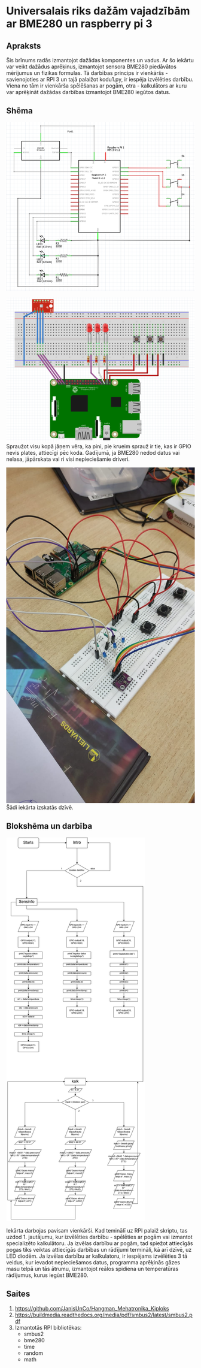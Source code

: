 # Universalais riks dažām vajadzībām ar BME280 un raspberry pi 3
## Apraksts
Šis brīnums radās izmantojot dažādas komponentes un vadus. Ar šo iekārtu var veikt dažādus aprēķinus, izmantojot sensora BME280 piedāvātos mērījumus un fizikas formulas. Tā darbības princips ir vienkāršs - savienojoties ar RPI 3 un tajā palaižot kodu1.py, ir iespēja izvēlēties darbību. Viena no tām ir vienkārša spēlēšanas ar pogām, otra - kalkulātors ar kuru var aprēķināt dažādas darbības izmantojot BME280 iegūtos datus.
## Shēma
![Shema](https://raw.githubusercontent.com/JanisUnCo/BME280_SPV/master/bildes/Screenshot_5.png)

![Maize](https://raw.githubusercontent.com/JanisUnCo/BME280_SPV/master/bildes/Screenshot_4.png)
    Spraužot visu kopā jāņem vēra, ka pini, pie krueim sprauž ir tie, kas ir GPIO nevis plates, attiecīgi pēc koda. Gadījumā, ja BME280 nedod datus vai nelasa, jāpārskata vai ri visi nepieciešamie driveri.

![Prototips](https://raw.githubusercontent.com/JanisUnCo/BME280_SPV/master/bildes/prottop.jpeg)
    Šādi iekārta izskatās dzīvē.

## Blokshēma un darbība
![Blokshema](https://raw.githubusercontent.com/JanisUnCo/BME280_SPV/master/bildes/blokshema.jpg)

Iekārta darbojas pavisam vienkārši. Kad teminālī uz RPI palaiž skriptu, tas uzdod 1. jautājumu, kur izvēlēties darbību - spēlēties ar pogām vai izmantot specializēto kalkulātoru. Ja izvēlas darbību ar pogām, tad spiežot attiecīgās pogas tiks veiktas attiecīgās darbības un rādījumi termināli, kā arī dzīvē, uz LED diodēm. Ja izvēlas darbību ar kalkulatoru, ir iespējams izvēlēties 3 tā veidus, kur ievadot nepieciešamos datus, programma aprēķinās gāzes masu telpā un tās ātrumu, izmantojot reālos spidiena un temperatūras rādījumus, kurus iegūst BME280.

## Saites
1. https://github.com/JanisUnCo/Hangman_Mehatronika_Kiploks
2. https://buildmedia.readthedocs.org/media/pdf/smbus2/latest/smbus2.pdf
3. Izmantotās RPI bibliotēkas:
    - smbus2
    - bme280
    - time
    - random
    - math
